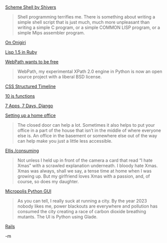<a href="http://www.scsh.net/docu/scsh-paper/scsh-paper-Z-H-1.html">Scheme Shell by Shivers</a><br/>
<blockquote>Shell programming terrifies me. There is something about writing a simple shell script that is just much, much more unpleasant than writing a simple C program, or a simple COMMON LISP program, or a simple Mips assembler program.</blockquote>

<a href="http://www.greggman.com/japan/onigiri/onigiri.htm%7Ctemplate=print%7Clang=english%7C?q">On Onigiri</a><br/>

<a href="http://onestepback.org/index.cgi/Tech/Ruby/LispInRuby.red">Lisp 1.5 in Ruby</a><br/>

<a href="http://dubinko.info/blog/2008/01/24/webpath-wants-to-be-free-bsd-licensed-specifically/">WebPath wants to be free</a><br/>
<blockquote>WebPath, my experimental XPath 2.0 engine in Python is now an open source project with a liberal BSD license.</blockquote>

<a href="http://meyerweb.com/eric/thoughts/2008/01/21/structured-timeline/">CSS Structured Timeline</a><br/>

<a href="http://www.dustindiaz.com/top-ten-javascript/">10 js functions</a><br/>

<a href="http://www.7days7apps.com/">7 Apps, 7 Days, Django</a><br/>

<a href="http://www.productivity501.com/advice-for-setting-up-a-home-office-group-interview/465/">Setting up a home office</a><br/>
<blockquote>The closed door can help a lot. Sometimes it also helps to put your office in a part of the house that isn’t in the middle of where everyone else is. An office in the basement or somewhere else out of the way can help make you just a little less accessible.</blockquote>

<a href="http://www.warrenellis.com/?p=5509">Ellis /consuming</a><br/>
<blockquote>Not unless I held up in front of the camera a card that read “I hate Xmas” with a scrawled explanation underneath. I bloody hate Xmas. Xmas was always, shall we say, a tense time at home when I was growing up. But my girlfriend loves Xmas with a passion, and, of course, so does my daughter.</blockquote>

<a href="http://weblogs.asp.net/bsimser/archive/2008/01/23/micropolis-ui-sneak-a-peek.aspx">Micropolis Python GUI</a><br/>
<blockquote>As you can tell, I really suck at running a city. By the year 2023 nobody likes me, power blackouts are everywhere and pollution has consumed the city creating a race of carbon dioxide breathing mutants. The UI is Python using Glade.</blockquote>

<a href="http://ironruby.blogspot.com/2008/01/great-ruby-on-rails-tutorial-here-dont.html">Rails</a><br/>

-m